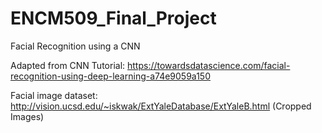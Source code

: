 # ENCM509_Final_Project
Facial Recognition using a CNN

Adapted from CNN Tutorial: https://towardsdatascience.com/facial-recognition-using-deep-learning-a74e9059a150

Facial image dataset: http://vision.ucsd.edu/~iskwak/ExtYaleDatabase/ExtYaleB.html (Cropped Images)

